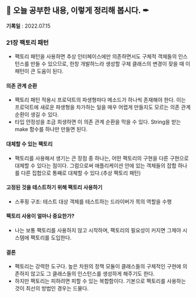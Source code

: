 ## 📕 오늘 공부한 내용, 이렇게 정리해 봅시다. ✒

**기록일** : 2022.07.15

### 21장 팩토리 패턴

- 팩토리 패턴을 사용하면 추상 인터페이스에만 의존하면서도 구체적 객체들의 인스턴스를 만들 수 있으므로, 한창 개발하느라 생성할 구체 클래스의 변경이 잦을 때 이 패턴이 큰 도움이 된다.

#### 의존 관계 순환

- 팩토리 패턴 적용시 프로덕트의 파생형마다 메소드가 하나씩 존재해야 한다. 이는 프로덕트에 새로운 파생형을 차가하는 일을 매우 어렵게 만들지도 모르는 의존 관계 순환이 생길 수 있다.
- 타입 안정성을 조금 희생하면 이 의존 관계 순환을 막을 수 있다. String을 받는 make 함수를 하나만 만들면 된다.

#### 대체할 수 있는 팩토리

- 팩토리를 사용해서 생기는 큰 장점 중 하나는, 어떤 팩토리의 구현을 다른 구현으로 대체할 수 있다는 점이다. 그럼으로써 애플리케이션 안에 있는 객체들의 잡합 하나를 다른 집합으로 통째로 대체할 수 있다.(추상 팩토리 패턴)

#### 고정된 것을 테스트하기 위해 팩토리 사용하기

- 스푸핑 구조: 테스트 대상 객체를 테스트하는 드라이버가 목의 역할을 수행

#### 팩토리 사용이 얼마나 중요한가?

- 나는 보통 팩토리를 사용하지 않고 시작하며, 팩토리의 필요성이 커지면 그제야 시스템에 팩토리를 도입한다.

#### 결론

- 팩토리는 강력한 도구다. 높은 차원의 정책 모듈이 클래스들의 구체적인 구현에 의존하지 않고도 그 클래스들의 인스턴스를 생성하게 해주기도 한다.
- 하지만 팩토리는 피하려면 피할 수 있는 복합함이다. 기본으로 팩토리를 사용하는 것이 최선의 방법인 경우는 드물다.
